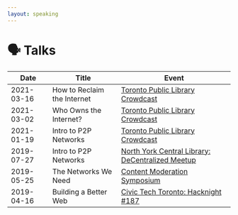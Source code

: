 ```yaml
---
layout: speaking
---
```


# 🗣️ Talks


| Date       | Title                 | Event                                                                                                                           |
|------------|-----------------------|---------------------------------------------------------------------------------------------------------------------------------|
| 2021-03-16 | How to Reclaim the Internet | [Toronto Public Library Crowdcast](https://www.crowdcast.io/e/howtoreclaimtheinternet) |
| 2021-03-02 | Who Owns the Internet? | [Toronto Public Library Crowdcast](https://www.crowdcast.io/e/whatistheinternet) |
| 2021-01-19 | Intro to P2P Networks | [Toronto Public Library Crowdcast](https://www.crowdcast.io/e/peernetworks/) |
| 2019-07-27 | Intro to P2P Networks | [North York Central Library: DeCentralized Meetup](https://tomesh.net/2019-07-27/north-york-central-library/) |
| 2019-05-25 | The Networks We Need  | [Content Moderation Symposium](https://contentmoderation.art/)                                                                  |
| 2019-04-16 | Building a Better Web | [Civic Tech Toronto: Hacknight #187](https://www.youtube.com/watch?v=Qg9-k7tguvI)                                                 |
